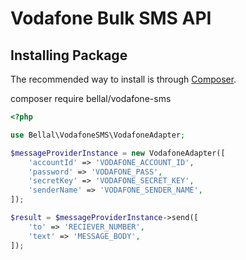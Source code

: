 # Vodafone Bulk SMS API

## Installing Package

The recommended way to install is through
[Composer](https://getcomposer.org/).

composer require bellal/vodafone-sms

```php
<?php

use Bellal\VodafoneSMS\VodafoneAdapter;

$messageProviderInstance = new VodafoneAdapter([
    'accountId' => 'VODAFONE_ACCOUNT_ID',
    'password' => 'VODAFONE_PASS',
    'secretKey' => 'VODAFONE_SECRET_KEY',
    'senderName' => 'VODAFONE_SENDER_NAME',
]);

$result = $messageProviderInstance->send([
    'to' => 'RECIEVER_NUMBER',
    'text' => 'MESSAGE_BODY',
]);
```
